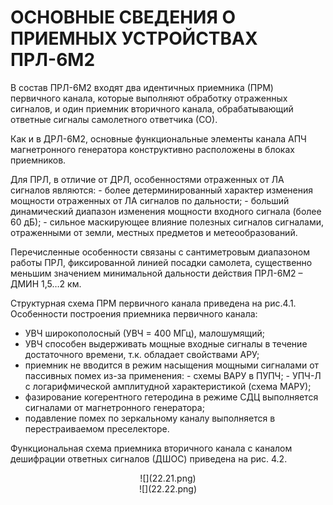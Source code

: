 # ОСНОВНЫЕ СВЕДЕНИЯ О ПРИЕМНЫХ УСТРОЙСТВАХ ПРЛ-6М2

В состав ПРЛ-6М2 входят два идентичных приемника  (ПРМ) первичного канала, которые выполняют обработку отраженных сигналов, и один приемник вторичного канала, обрабатывающий ответные сигналы самолетного ответчика (СО). 

Как и в ДРЛ-6М2, основные функциональные элементы канала АПЧ магнетронного генератора конструктивно расположены в блоках приемников.

Для ПРЛ, в отличие от ДРЛ, особенностями отраженных от ЛА сигналов являются: 
 	- более детерминированный характер изменения мощности отраженных от ЛА сигналов по дальности; 
 	- больший динамический диапазон изменения мощности входного сигнала (более 60 дБ);
 	- сильное маскирующее влияние  полезных сигналов сигналами, отраженными от земли,  местных предметов и метеообразований.

Перечисленные особенности связаны с сантиметровым диапазоном работы ПРЛ, фиксированной линией посадки самолета, существенно меньшим значением минимальной дальности действия ПРЛ-6М2 – ДМИН 1,5…2 км.

Структурная схема ПРМ первичного канала приведена  на рис.4.1. Особенности построения приемника первичного канала: 
- УВЧ широкополосный (УВЧ = 400 МГц), малошумящий;
- УВЧ способен выдерживать мощные входные сигналы в течение достаточного времени, т.к. обладает свойствами АРУ;
- приемник не вводится в режим насыщения мощными сигналами от пассивных помех из-за применения:
     	- схемы ВАРУ в ПУПЧ;
     	- УПЧ-Л с логарифмической амплитудной характеристикой (схема МАРУ);
- фазирование когерентного гетеродина в режиме СДЦ выполняется сигналами от магнетронного генератора;
- подавление помех по зеркальному каналу выполняется в перестраиваемом преселекторе.

Функциональная схема приемника вторичного канала с каналом дешифрации ответных сигналов (ДШОС) приведена на рис. 4.2.

<center>![](22.21.png)<center>

<center>![](22.22.png)<center>
